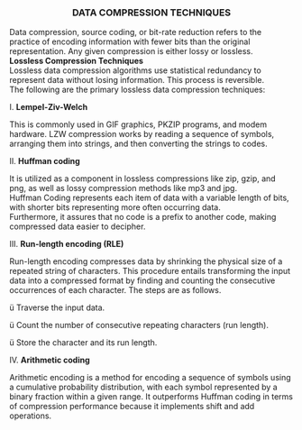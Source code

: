 **<h3 style="text-align:center;">DATA COMPRESSION TECHNIQUES</h3>**

Data compression, source coding, or bit-rate reduction refers to the practice of encoding information with fewer bits than the original representation. Any given compression is either lossy or lossless.\
**Lossless Compression Techniques**\
Lossless data compression algorithms use statistical redundancy to represent data without losing information. This process is reversible.\
The following are the primary lossless data compression techniques:

I. **Lempel-Ziv-Welch**

This is commonly used in GIF graphics, PKZIP programs, and modem hardware. LZW compression works by reading a sequence of symbols, arranging them into strings, and then converting the strings to codes.

II. **Huffman coding**

It is utilized as a component in lossless compressions like zip, gzip, and png, as well as lossy compression methods like mp3 and jpg.\
Huffman Coding represents each item of data with a variable length of bits, with shorter bits representing more often occurring data.\
Furthermore, it assures that no code is a prefix to another code, making compressed data easier to decipher.

III. **Run-length encoding (RLE)**

Run-length encoding compresses data by shrinking the physical size of a repeated string of characters. This procedure entails transforming the input data into a compressed format by finding and counting the consecutive occurrences of each character. The steps are as follows.

ü Traverse the input data.

ü Count the number of consecutive repeating characters (run length).

ü Store the character and its run length.

IV. **Arithmetic coding**

Arithmetic encoding is a method for encoding a sequence of symbols using a cumulative probability distribution, with each symbol represented by a binary fraction within a given range. It outperforms Huffman coding in terms of compression performance because it implements shift and add operations.
